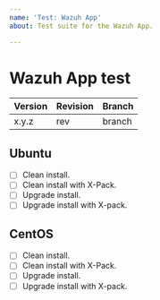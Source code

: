 ```yaml
---
name: 'Test: Wazuh App'
about: Test suite for the Wazuh App.

---
```


# Wazuh App test

| Version | Revision | Branch |
| --- | --- | --- |
| x.y.z | rev | branch |

## Ubuntu

- [ ] Clean install.
- [ ] Clean install with X-Pack.
- [ ] Upgrade install.
- [ ] Upgrade install with X-pack.

## CentOS

- [ ] Clean install.
- [ ] Clean install with X-Pack.
- [ ] Upgrade install.
- [ ] Upgrade install with X-pack.
